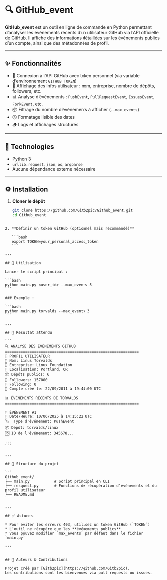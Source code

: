 
# 🔍 GitHub_event

**GitHub_event** est un outil en ligne de commande en Python permettant d’analyser les événements récents d’un utilisateur GitHub via l’API officielle de GitHub. Il affiche des informations détaillées sur les événements publics d’un compte, ainsi que des métadonnées de profil.

---

## ✨ Fonctionnalités

- 🔐 Connexion à l'API GitHub avec token personnel (via variable d’environnement `GITHUB_TOKEN`)
- 🧑 Affichage des infos utilisateur : nom, entreprise, nombre de dépôts, followers, etc.
- 📊 Analyse d’événements : `PushEvent`, `PullRequestEvent`, `IssuesEvent`, `ForkEvent`, etc.
- 📦 Filtrage du nombre d’événements à afficher (`--max_events`)
- 🕒 Formatage lisible des dates
- 🪵 Logs et affichages structurés

---

## 🧰 Technologies

- Python 3
- `urllib.request`, `json`, `os`, `argparse`
- Aucune dépendance externe nécessaire

---

## ⚙️ Installation

1. **Cloner le dépôt**
   ```bash
   git clone https://github.com/Gitb2pic/Github_event.git
   cd Github_event
````

2. **Définir un token GitHub (optionnel mais recommandé)**

   ```bash
   export TOKEN=your_personal_access_token
   ```

---

## 🚀 Utilisation

Lancer le script principal :

```bash
python main.py <user_id> --max_events 5
```

### Exemple :

```bash
python main.py torvalds --max_events 3
```

---

## 📄 Résultat attendu

```
🔍 ANALYSE DES ÉVÉNEMENTS GITHUB
============================================================
👤 PROFIL UTILISATEUR
📛 Nom: Linus Torvalds
🏢 Entreprise: Linux Foundation
📍 Localisation: Portland, OR
📦 Dépôts publics: 6
👥 Followers: 157000
👤 Following: 0
📅 Compte créé le: 22/09/2011 à 19:44:00 UTC

📊 ÉVÉNEMENTS RÉCENTS DE TORVALDS
============================================================

🔹 ÉVÉNEMENT #1
📅 Date/Heure: 10/06/2025 à 14:15:22 UTC
🏷️  Type d'événement: PushEvent
📦 Dépôt: torvalds/linux
🆔 ID de l'événement: 345678...

...
```

---

## 📁 Structure du projet

```
Github_event/
├── main.py           # Script principal en CLI
├── resquest.py       # Fonctions de récupération d’événements et du profil utilisateur
└── README.md
```

---

## ✅ Astuces

* Pour éviter les erreurs 403, utilisez un token GitHub (`TOKEN`)
* L’outil ne récupère que les **événements publics**
* Vous pouvez modifier `max_events` par défaut dans le fichier `main.py`

---


## 🙌 Auteurs & Contributions

Projet créé par [Gitb2pic](https://github.com/Gitb2pic).
Les contributions sont les bienvenues via pull requests ou issues.


